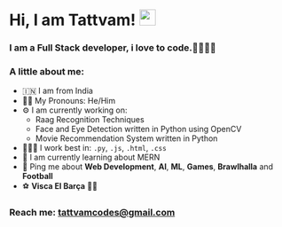 # Hi, I am Tattvam! <img src="https://github.com/TheDudeThatCode/TheDudeThatCode/blob/master/Assets/Hi.gif" width="29px">
### I am a Full Stack developer, i love to code.👾👨🏻‍💻

### A little about me:
- 🇮🇳  I am from India
- 👦🏻  My Pronouns: He/Him
- ⚙️  I am currently working on:
  - Raag Recognition Techniques
  - Face and Eye Detection written in Python using OpenCV
  - Movie Recommendation System written in Python
- 🧑🏻‍💻  I work best in: `.py`, `.js`, `.html`, `.css`
- 🌱  I am currently learning about MERN
- 💬  Ping me about **Web Development**, **AI**, **ML**, **Games**, **Brawlhalla** and **Football** 
- ⚽️  **Visca El Barça** 🔵🔴

### Reach me: tattvamcodes@gmail.com
